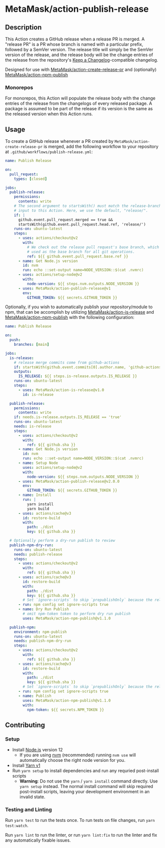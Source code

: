 # MetaMask/action-publish-release

## Description

This Action creates a GitHub release when a release PR is merged.
A "release PR" is a PR whose branch is named with a particular prefix, followed by a SemVer version.
The release title will simply be the SemVer version of the release, and the release body will be the change entries of the release from the repository's [Keep a Changelog](https://keepachangelog.com/en/1.0.0/)-compatible changelog.

Designed for use with [MetaMask/action-create-release-pr](https://github.com/MetaMask/action-create-release-pr) and (optionally) [MetaMask/action-npm-publish](https://github.com/MetaMask/action-npm-publish)

### Monorepos

For monorepos, this Action will populate the release body with the change entries of the release from the changelogs of every released package.
A package is assumed to be part of the release if its version is the same as the released version when this Action runs.

## Usage

To create a GitHub release whenever a PR created by `MetaMask/action-create-release-pr` is merged, add the following workflow to your repository at `.github/workflows/publish-release.yml`:

```yaml
name: Publish Release

on:
  pull_request:
    types: [closed]

jobs:
  publish-release:
    permissions:
      contents: write
    # The second argument to startsWith() must match the release-branch-prefix
    # input to this Action. Here, we use the default, "release/".
    if: |
      github.event.pull_request.merged == true &&
      startsWith(github.event.pull_request.head.ref, 'release/')
    runs-on: ubuntu-latest
    steps:
      - uses: actions/checkout@v2
        with:
          # We check out the release pull request's base branch, which will be
          # used as the base branch for all git operations.
          ref: ${{ github.event.pull_request.base.ref }}
      - name: Get Node.js version
        id: nvm
        run: echo ::set-output name=NODE_VERSION::$(cat .nvmrc)
      - uses: actions/setup-node@v2
        with:
          node-version: ${{ steps.nvm.outputs.NODE_VERSION }}
      - uses: MetaMask/action-publish-release@v1
        env:
          GITHUB_TOKEN: ${{ secrets.GITHUB_TOKEN }}
```

Optionally, if you wish to automatically publish your repository/module to npm, that can be accomplish by utilizing [MetaMask/action-is-release](https://github.com/MetaMask/action-is-release) and [MetaMask/action-npm-publish](https://github.com/MetaMask/action-npm-publish) with the following configuration:

```yaml
name: Publish Release

on:
  push:
    branches: [main]

jobs:
  is-release:
    # release merge commits come from github-actions
    if: startsWith(github.event.commits[0].author.name, 'github-actions')
    outputs:
      IS_RELEASE: ${{ steps.is-release.outputs.IS_RELEASE }}
    runs-on: ubuntu-latest
    steps:
      - uses: MetaMask/action-is-release@v1.0
        id: is-release

  publish-release:
    permissions:
      contents: write
    if: needs.is-release.outputs.IS_RELEASE == 'true'
    runs-on: ubuntu-latest
    needs: is-release
    steps:
      - uses: actions/checkout@v2
        with:
          ref: ${{ github.sha }}
      - name: Get Node.js version
        id: nvm
        run: echo ::set-output name=NODE_VERSION::$(cat .nvmrc)
      - name: Setup Node
        uses: actions/setup-node@v2
        with:
          node-version: ${{ steps.nvm.outputs.NODE_VERSION }}
      - uses: MetaMask/action-publish-release@v2.0.0
        env:
          GITHUB_TOKEN: ${{ secrets.GITHUB_TOKEN }}
      - name: Install
        run: |
          yarn install
          yarn build
      - uses: actions/cache@v3
        id: restore-build
        with:
          path: ./dist
          key: ${{ github.sha }}

  # Optionally perform a dry-run publish to review
  publish-npm-dry-run:
    runs-on: ubuntu-latest
    needs: publish-release
    steps:
      - uses: actions/checkout@v2
        with:
          ref: ${{ github.sha }}
      - uses: actions/cache@v3
        id: restore-build
        with:
          path: ./dist
          key: ${{ github.sha }}
        # Set `ignore-scripts` to skip `prepublishOnly` because the release was built already in the previous job
      - run: npm config set ignore-scripts true
      - name: Dry Run Publish
        # omit npm-token token to perform dry run publish
        uses: MetaMask/action-npm-publish@v1.1.0

  publish-npm:
    environment: npm-publish
    runs-on: ubuntu-latest
    needs: publish-npm-dry-run
    steps:
      - uses: actions/checkout@v2
        with:
          ref: ${{ github.sha }}
      - uses: actions/cache@v3
        id: restore-build
        with:
          path: ./dist
          key: ${{ github.sha }}
        # Set `ignore-scripts` to skip `prepublishOnly` because the release was built already in the previous job
      - run: npm config set ignore-scripts true
      - name: Publish
        uses: MetaMask/action-npm-publish@v1.1.0
        with:
          npm-token: ${{ secrets.NPM_TOKEN }}
```

## Contributing

### Setup

- Install [Node.js](https://nodejs.org) version 12
  - If you are using [nvm](https://github.com/creationix/nvm#installation) (recommended) running `nvm use` will automatically choose the right node version for you.
- Install [Yarn v1](https://yarnpkg.com/en/docs/install)
- Run `yarn setup` to install dependencies and run any requried post-install scripts
  - **Warning**: Do not use the `yarn` / `yarn install` command directly. Use `yarn setup` instead. The normal install command will skip required post-install scripts, leaving your development environment in an invalid state.

### Testing and Linting

Run `yarn test` to run the tests once. To run tests on file changes, run `yarn test:watch`.

Run `yarn lint` to run the linter, or run `yarn lint:fix` to run the linter and fix any automatically fixable issues.
